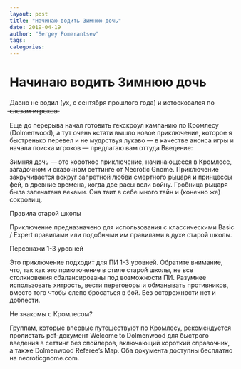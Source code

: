 ```yaml
---
layout: post
title: "Начинаю водить Зимнюю дочь"
date: 2019-04-19
author: "Sergey Pomerantsev"
tags:
categories:
---
```


# Начинаю водить Зимнюю дочь

Давно не водил (ух, с сентября прошлого года) и истосковался п̶о̶ ̶с̶л̶е̶з̶а̶м̶ ̶и̶г̶р̶о̶к̶о̶в̶.

Еще до перерыва начал готовить гекскроул кампанию по Кромлесу (Dolmenwood), а тут очень кстати вышло новое приключение, которое я быстренько перевел и не мудрствуя лукаво — в качестве анонса игры и начала поиска игроков — предлагаю вам оттуда Введение:

Зимняя дочь — это короткое приключение, начинающееся в Кромлесе, загадочном и сказочном сеттинге от Necrotic Gnome. Приключение закручивается вокруг запретной любви смертного рыцаря и принцессы фей, в древние времена, когда две расы вели войну. Гробница рыцаря была запечатана веками. Она таит в себе много тайн и (конечно же) сокровищ.

Правила старой школы

Приключение предназначено для использования с классическими Basic / Expert правилами или подобными им правилами в духе старой школы.

Персонажи 1-3 уровней

Это приключение подходит для ПИ 1-3 уровней. Обратите внимание, что, так как это приключение в стиле старой школы, не все столкновения сбалансированы под возможности ПИ. Разумнее использовать хитрость, вести переговоры и обманывать противников, вместо того чтобы слепо бросаться в бой. Без осторожности нет и доблести.

Не знакомы с Кромлесом?

Группам, которые впервые путешествуют по Кромлесу, рекомендуется пролистать pdf-документ Welcome to Dolmenwood для быстрого введения в сеттинг без спойлеров, включающий короткий справочник, а также Dolmenwood Referee’s Map. Оба документа доступны бесплатно на necroticgnome.com.
